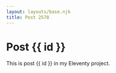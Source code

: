 ```yaml
---
layout: layouts/base.njk
title: Post 2578
---
```


# Post {{ id }}

This is post {{ id }} in my Eleventy project.
